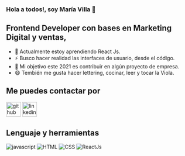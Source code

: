 ### Hola a todos!, soy María Villa 👋

## Frontend Developer con bases en Marketing Digital y ventas,
- 🌱 Actualmente estoy aprendiendo React Js. 
- ⚡ Busco hacer realidad las interfaces de usuario, desde el código.
- 👯 Mi objetivo este 2021 es contribuir en algún proyecto de empresa.
- 😄 Tembién me gusta hacer lettering, cocinar, leer y tocar la Viola.

## Me puedes contactar por
[<img src='https://cdn.jsdelivr.net/npm/simple-icons@3.0.1/icons/github.svg' alt='github' height='40'>](https://github.com/https://github.com/kidaniland/kidaniland)  [<img src='https://cdn.jsdelivr.net/npm/simple-icons@3.0.1/icons/linkedin.svg' alt='linkedin' height='40'>](https://www.linkedin.com/in/www.linkedin.com/in/mdcvillas/)

## Lenguaje y herramientas
![javascript](https://img.icons8.com/color/48/000000/javascript.png) ![HTML](https://img.icons8.com/color/48/000000/html-5--v1.png) ![CSS](https://img.icons8.com/color/48/000000/css3.png) ![ReactJs](https://img.icons8.com/color/48/000000/react-native.png) 
